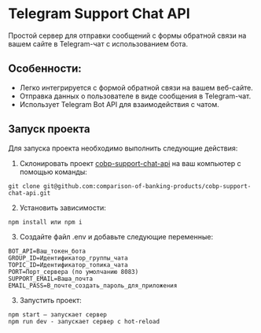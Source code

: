 # Telegram Support Chat API

Простой сервер для отправки сообщений с формы обратной связи на вашем сайте в Telegram-чат с использованием бота.

## Особенности:

- Легко интегрируется с формой обратной связи на вашем веб-сайте.
- Отправка данных о пользователе в виде сообщения в Telegram-чат.
- Использует Telegram Bot API для взаимодействия с чатом.

## Запуск проекта

Для запуска проекта необходимо выполнить следующие действия:

1. Склонировать проект [cobp-support-chat-api](https://github.com/comparison-of-banking-products/cobp-support-chat-api) на ваш компьютер с помощью команды:

```
git clone git@github.com:comparison-of-banking-products/cobp-support-chat-api.git
```

2. Установить зависимости:

```
npm install или npm i
```

3. Создайте файл .env и добавьте следующие переменные:

```
BOT_API=Ваш_токен_бота
GROUP_ID=Идентификатор_группы_чата
TOPIC_ID=Идентификатор_топика_чата
PORT=Порт_сервера (по умолчанию 8083)
SUPPORT_EMAIL=Ваша_почта
EMAIL_PASS=В_почте_создать_пароль_для_приложения
```

3. Запустить проект:

```
npm start — запускает сервер
npm run dev - запускает сервер с hot-reload
```
